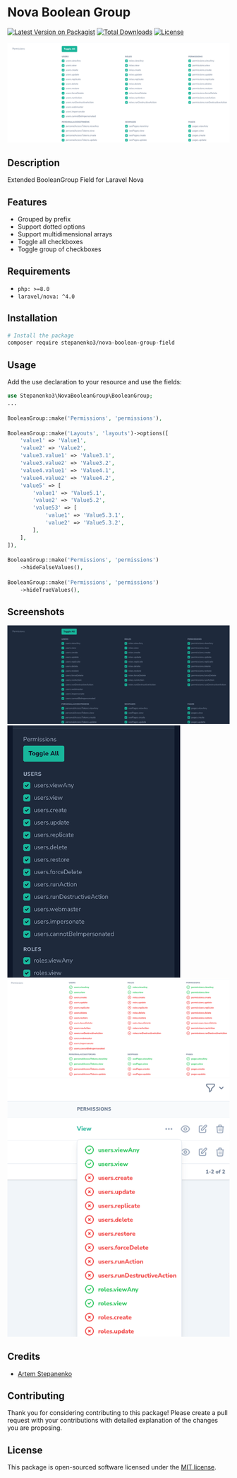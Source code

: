# Nova Boolean Group

[![Latest Version on Packagist](https://img.shields.io/packagist/v/stepanenko3/nova-boolean-group-field.svg?style=flat-square)](https://packagist.org/packages/stepanenko3/nova-boolean-group-field)
[![Total Downloads](https://img.shields.io/packagist/dt/stepanenko3/nova-boolean-group-field.svg?style=flat-square)](https://packagist.org/packages/stepanenko3/nova-boolean-group-field)
[![License](https://poser.pugx.org/stepanenko3/nova-boolean-group-field/license)](https://packagist.org/packages/stepanenko3/nova-boolean-group-field)

![screenshot of field](screenshots/field.png)

## Description

Extended BooleanGroup Field for Laravel Nova

## Features

- Grouped by prefix
- Support dotted options
- Support multidimensional arrays
- Toggle all checkboxes
- Toggle group of checkboxes

## Requirements

- `php: >=8.0`
- `laravel/nova: ^4.0`

## Installation

```bash
# Install the package
composer require stepanenko3/nova-boolean-group-field
```

## Usage

Add the use declaration to your resource and use the fields:

```php
use Stepanenko3\NovaBooleanGroup\BooleanGroup;
...

BooleanGroup::make('Permissions', 'permissions'),

BooleanGroup::make('Layouts', 'layouts')->options([
    'value1' => 'Value1',
    'value2' => 'Value2',
    'value3.value1' => 'Value3.1',
    'value3.value2' => 'Value3.2',
    'value4.value1' => 'Value4.1',
    'value4.value2' => 'Value4.2',
    'value5' => [
        'value1' => 'Value5.1',
        'value2' => 'Value5.2',
        'value53' => [
            'value1' => 'Value5.3.1',
            'value2' => 'Value5.3.2',
        ],
    ],
]),

BooleanGroup::make('Permissions', 'permissions')
    ->hideFalseValues(),

BooleanGroup::make('Permissions', 'permissions')
    ->hideTrueValues(),
```

## Screenshots

![screenshot of field](screenshots/field-dark.png)
![screenshot of field](screenshots/field-mobile.png)
![screenshot of field](screenshots/field-detail.png)
![screenshot of field](screenshots/field-index.png)

## Credits

- [Artem Stepanenko](https://github.com/stepanenko3)

## Contributing

Thank you for considering contributing to this package! Please create a pull request with your contributions with detailed explanation of the changes you are proposing.

## License

This package is open-sourced software licensed under the [MIT license](LICENSE.md).
